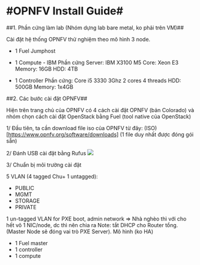#OPNFV Install Guide#
=================================

##1. Phần cứng làm lab (Nhóm dựng lab bare metal, ko phải trên VM)##

Cài đặt hệ thống OPNFV thử nghiệm theo mô hình 3 node.
+ 1 Fuel Jumphost

+ 1 Compute - IBM
Phần cứng
Server: IBM X3100 M5
Core: Xeon E3
Memory: 16GB
HDD: 4TB

+ 1 Controller
Phần cứng:
Core i5  3330 3Ghz 2 cores 4 threads
HDD: 500GB
Memory: 1x4GB


##2. Các bước cài đặt OPNFV##

Hiện trên trang chủ của OPNFV có 4 cách cài đặt OPNFV (bản Colorado) và nhóm chọn cách cài đặt OpenStack bằng Fuel (tool native của OpenStack)

1/ Đầu tiên, ta cần download file iso của OPNFV từ đây: (ISO)[https://www.opnfv.org/software/downloads] (1 file duy nhất được đóng gói sẵn)

2/ Đánh USB cài đặt bằng Rufus
<img src="http://imgur.com/uOaXhZb">

3/ Chuẩn bị môi trường cài đặt

5 VLAN (4 tagged Chu+ 1 untagged):
<ul>
<li>PUBLIC</li>
<li>MGMT</li>
<li>STORAGE</li>
<li>PRIVATE</li>
</ul>
1 un-tagged VLAN for PXE boot, admin network
=> Nhà nghèo thì với cho hết vô 1 NIC/node, dc thì nên chia ra
Note: tắt DHCP cho Router tổng. (Master Node sẽ đóng vai trò PXE Server).
Mô hình (ko HA)
<ul>
<li>1 Fuel master</li>
<li>1 controller</li>
<li>1 compute</li>
</ul>
